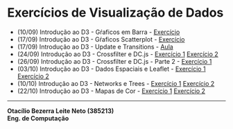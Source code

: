# Exercícios de Visualização de Dados

* (10/09) Introdução ao D3 - Gŕaficos em Barra - [Exercício](d3_intro/movies_d3.html)
* (17/09) Introdução ao D3 - Gŕaficos Scatterplot - [Exercício](d3_scale/movies_scatter.html)
* (17/09) Introdução ao D3 - Update e Transitions - [Aula](Aulas/Aula_D3_Update/01_scatterplot.html)
* (24/09) Introdução ao D3 - Crossfilter e DC.js - [Exercício 1](d3_crossfilter/acoes.html) [Exercício 2](d3_crossfilter/movies_d3_dc.html)
* (26/09) Introdução ao D3 - Crossfilter e DC.js - Parte 2 - [Exercício 1](d3_crossfilter_2/earthquakes.html)
* (03/10) Introdução ao D3 - Dados Espaciais e Leaflet - [Exercício 1](d3_crossfilter_2/earthquakes.html) [Exercício 2](d3_crossfilter_2/chicago.html)
* (10/10) Introdução ao D3 - Networks e Trees - [Exercício 1](d3_networks_trees/songs.html) [Exercício 2](d3_networks_trees/lesmiserables.html)
* (22/10) Introdução ao D3 - Mapas de Cor - [Exercício 1](d3_color/usa.html) [Exercício 2](d3_color/crimes.html)

---

**Otacílio Bezerra Leite Neto (385213)**  
__Eng. de Computação__